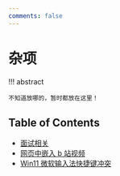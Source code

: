 ```yaml
---
comments: false
---
```


# 杂项

!!! abstract

    不知道放哪的，暂时都放在这里！

## Table of Contents

- [面试相关](interview.md)
- [网页中嵌入 b 站视频](bilibili-iframe.md)
- [Win11 微软输入法快捷键冲突](win11-ms-input-shortcuts-conflict.md)